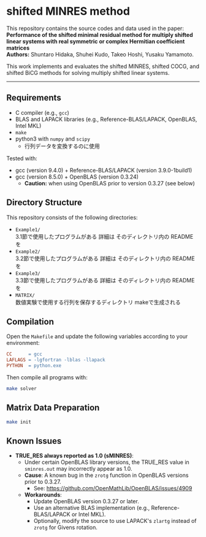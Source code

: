 # shifted MINRES method

This repository contains the source codes and data used in the paper:  
**Performance of the shifted minimal residual method for multiply shifted linear systems with real symmetric or complex Hermitian coefficient matrices**  
**Authors:** Shuntaro Hidaka, Shuhei Kudo, Takeo Hoshi, Yusaku Yamamoto.

This work implements and evaluates the shifted MINRES, shifted COCG, and shifted BiCG methods for solving multiply shifted linear systems.

---

## Requirements
- C compiler (e.g., `gcc`)
- BLAS and LAPACK libraries (e.g., Reference-BLAS/LAPACK, OpenBLAS, Intel MKL)
- `make`
- python3 with `numpy` and `scipy`
  - 行列データを変換するのに使用

Tested with:
- gcc (version 9.4.0) + Reference-BLAS/LAPACK (version 3.9.0-1build1)
- gcc (version 8.5.0) + OpenBLAS (version 0.3.24)
  - **Caution:** when using OpenBLAS prior to version 0.3.27 (see below)

## Directory Structure
This repository consists of the following directories:
- `Example1/`  
  3.1節で使用したプログラムがある
  詳細は そのディレクトリ内の README を
- `Example2/`  
  3.2節で使用したプログラムがある
  詳細は そのディレクトリ内の README を
- `Example3/`  
  3.3節で使用したプログラムがある
  詳細は そのディレクトリ内の README を
- `MATRIX/`  
  数値実験で使用する行列を保存するディレクトリ
  makeで生成される

## Compilation
Open the `Makefile` and update the following variables according to your environment:
```makefile
CC      = gcc
LAFLAGS = -lgfortran -lblas -llapack
PYTHON  = python.exe
```
Then compile all programs with:
```bash
make solver
```

## Matrix Data Preparation
```bash
make init
```

## Known Issues
- **TRUE_RES always reported as 1.0 (sMINRES)**:
  - Under certain OpenBLAS library versions, the TRUE_RES value in `sminres.out` may incorrectly appear as 1.0.
  - **Cause**: A known bug in the `zrotg` function in OpenBLAS versions prior to 0.3.27.
    - See: https://github.com/OpenMathLib/OpenBLAS/issues/4909
  - **Workarounds**:
    - Update OpenBLAS version 0.3.27 or later.
    - Use an alternative BLAS implementation (e.g., Reference-BLAS/LAPACK or Intel MKL).
    - Optionally, modify the source to use LAPACK's `zlartg` instead of `zrotg` for Givens rotation.
